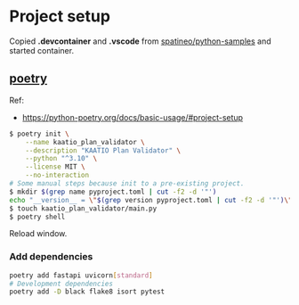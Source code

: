 # Project setup

Copied **.devcontainer** and **.vscode** from [spatineo/python-samples](https://github.com/spatineo/python-samples) and started container.



## [poetry](https://python-poetry.org)

Ref:
- https://python-poetry.org/docs/basic-usage/#project-setup

```bash
$ poetry init \
    --name kaatio_plan_validator \
    --description "KAATIO Plan Validator" \
    --python "^3.10" \
    --license MIT \
    --no-interaction
# Some manual steps because init to a pre-existing project.
$ mkdir $(grep name pyproject.toml | cut -f2 -d '"')
echo "__version__ = \"$(grep version pyproject.toml | cut -f2 -d '"')\"" | tee kaatio_plan_validator/__init__.py
$ touch kaatio_plan_validator/main.py
$ poetry shell
```

Reload window.

### Add dependencies

```bash
poetry add fastapi uvicorn[standard]
# Development dependencies
poetry add -D black flake8 isort pytest
```



